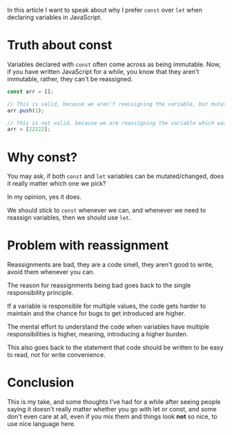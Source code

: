In this article I want to speak about why I prefer `const` over `let` when declaring variables in JavaScript.

# Truth about const

Variables declared with `const` often come across as being immutable. Now, if you have written JavaScript for a while, you know that they aren't immutable, rather, they can't be reassigned.

```js
const arr = [];

// This is valid, because we aren't reassigning the variable, but mutating it instead.
arr.push(1);

// This is not valid, because we are reassigning the variable which was declared using const
arr = [22222];
```

# Why const?

You may ask, if both `const` and `let` variables can be mutated/changed, does it really matter which one we pick?

In my opinion, yes it does.

We should stick to `const` whenever we can, and whenever we need to reassign variables, then we should use `let`.

# Problem with reassignment

Reassignments are bad, they are a code smell, they aren't good to write, avoid them whenever you can.

The reason for reassignments being bad goes back to the single responsibility principle.

If a variable is responsible for multiple values, the code gets harder to maintain and the chance for bugs to get introduced are higher.

The mental effort to understand the code when variables have multiple responsibilities is higher, meaning, introducing a higher burden.

This also goes back to the statement that code should be written to be easy to read, not for write convenience.

# Conclusion

This is my take, and some thoughts I've had for a while after seeing people saying it doesn't really matter whether you go with let or const, and some don't even care at all, even if you mix them and things look **not** so nice, to use nice language here.
